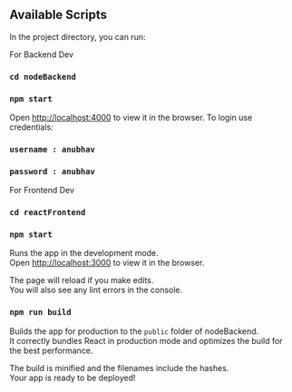 ## Available Scripts

In the project directory, you can run:

For Backend Dev

### `cd nodeBackend`

### `npm start`

Open [http://localhost:4000](http://localhost:4000) to view it in the browser.
To login use credentials:

### `username : anubhav`

### `password : anubhav`

For Frontend Dev

### `cd reactFrontend`

### `npm start`

Runs the app in the development mode.<br>
Open [http://localhost:3000](http://localhost:3000) to view it in the browser.

The page will reload if you make edits.<br>
You will also see any lint errors in the console.

### `npm run build`

Builds the app for production to the `public` folder of nodeBackend.<br>
It correctly bundles React in production mode and optimizes the build for the best performance.

The build is minified and the filenames include the hashes.<br>
Your app is ready to be deployed!
